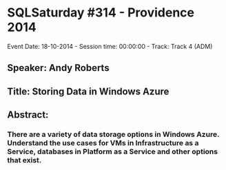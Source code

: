 # SQLSaturday #314 - Providence 2014
Event Date: 18-10-2014 - Session time: 00:00:00 - Track: Track 4 (ADM)
## Speaker: Andy Roberts
## Title: Storing Data in Windows Azure
## Abstract:
### There are a variety of data storage options in Windows Azure. Understand the use cases for VMs in Infrastructure as a Service, databases in Platform as a Service and other options that exist.
